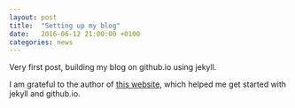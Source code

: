 ```yaml
---
layout: post
title:  "Setting up my blog"
date:   2016-06-12 21:00:00 +0100
categories: news
---
```

Very first post, building my blog on github.io using jekyll.

I am grateful to the author of
[this website](http://jmcglone.com/guides/github-pages/), which
helped me get started with jekyll and github.io.
